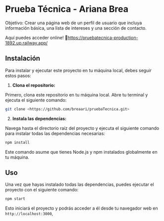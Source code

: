 # Prueba Técnica - Ariana Brea

Objetivo: Crear una página web de un perfil de usuario que incluya información básica, una lista de intereses y una sección de contacto.

Aquí puedes acceder online!
🔗https://pruebatecnica-production-1892.up.railway.app/

## Instalación

Para instalar y ejecutar este proyecto en tu máquina local, debes seguir estos pasos:

1. **Clona el repositorio:**

Primero, clona este repositorio en tu máquina local. Abre tu terminal y ejecuta el siguiente comando:

```bash
git clone <https://github.com/breaari/pruebaTecnica.git>
```

2. **Instala las dependencias:**

Navega hasta el directorio raíz del proyecto y ejecuta el siguiente comando para instalar todas las dependencias necesarias:

```bash
npm install
```

Este comando asume que tienes Node.js y npm instalados globalmente en tu máquina.

## Uso

Una vez que hayas instalado todas las dependencias, puedes ejecutar el proyecto con el siguiente comando:

```bash
npm start
```

Esto iniciará el proyecto y podrás acceder a él desde tu navegador web en `http://localhost:3000`,


